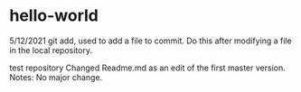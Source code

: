 # hello-world
5/12/2021
git add, used to add a file to commit. Do this after modifying a file in the local repository.

test repository
Changed Readme.md as an edit of the first master version.
Notes: No major change.

